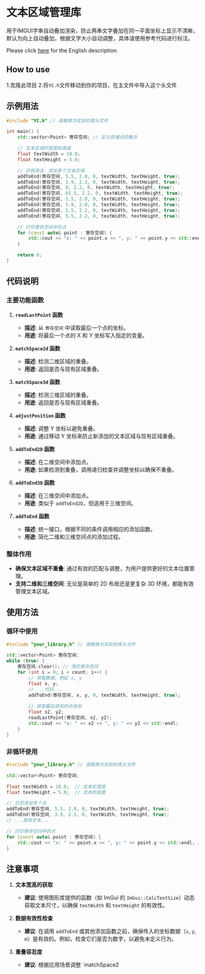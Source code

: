 # 文本区域管理库
用于IMGUI字串自动叠加渲染，防止两串文字叠加在同一平面坐标上显示不清晰，默认为向上自动叠加，根据文字大小自动调整，具体请使用参考代码进行标注。

Please click [here](README.md) for the English description.

## How to use
1.克隆此项目
2.将`YC.h`文件移动到你的项目，在主文件中导入这个头文件

## 示例用法

```cpp
#include "YC.h" // 请替换为实际的库头文件

int main() {
    std::vector<Point> 寄存空间; // 定义存储点的集合

    // 文本区域的宽度和高度
    float textWidth = 10.0;  
    float textHeight = 5.0;  

    // 示例用法，添加多个文本区域
    addToEnd(寄存空间, 5.5, 2.0, 0, textWidth, textHeight, true);
    addToEnd(寄存空间, 3.9, 2.1, 0, textWidth, textHeight, true);
    addToEnd(寄存空间, 0, 2.2, 0, textWidth, textHeight, true);
    addToEnd(寄存空间, 65.5, 2.2, 0, textWidth, textHeight, true);
    addToEnd(寄存空间, 1.5, 2.0, 0, textWidth, textHeight, true);
    addToEnd(寄存空间, 1.9, 2.0, 0, textWidth, textHeight, true);
    addToEnd(寄存空间, 1.5, 2.2, 0, textWidth, textHeight, true);
    addToEnd(寄存空间, 5.5, 2.2, 0, textWidth, textHeight, true);

    // 打印寄存空间中的点
    for (const auto& point : 寄存空间) {
        std::cout << "x: " << point.x << ", y: " << point.y << std::endl; // 输出每个点的坐标
    }

    return 0;
}
```

## 代码说明

### 主要功能函数

1. **`readLastPoint` 函数**
   - **描述**: 从 `寄存空间` 中读取最后一个点的坐标。
   - **用途**: 将最后一个点的 X 和 Y 坐标写入指定的变量。

2. **`matchSpace2d` 函数**
   - **描述**: 检测二维区域的重叠。
   - **用途**: 返回是否与现有区域重叠。

3. **`matchSpace3d` 函数**
   - **描述**: 检测三维区域的重叠。
   - **用途**: 返回是否与现有区域重叠。

4. **`adjustPosition` 函数**
   - **描述**: 调整 Y 坐标以避免重叠。
   - **用途**: 通过移动 Y 坐标来防止新添加的文本区域与现有区域重叠。

5. **`addToEnd2D` 函数**
   - **描述**: 在二维空间中添加点。
   - **用途**: 如果检测到重叠，调用递归检查并调整坐标以确保不重叠。

6. **`addToEnd3D` 函数**
   - **描述**: 在三维空间中添加点。
   - **用途**: 类似于 `addToEnd2D`，但适用于三维空间。

7. **`addToEnd` 函数**
   - **描述**: 统一接口，根据不同的条件调用相应的添加函数。
   - **用途**: 简化二维和三维空间点的添加过程。

### 整体作用

- **确保文本区域不重叠**: 通过有效的匹配与调整，为用户提供更好的文本位置管理。
- **支持二维和三维空间**: 无论是简单的 2D 布局还是更复杂 3D 环境，都能有效管理文本区域。

## 使用方法

### 循环中使用

```cpp
#include "your_library.h" // 请替换为实际的库头文件

std::vector<Point> 寄存空间;
while (true) {
    寄存空间.clear(); // 清空寄存空间
    for (int i = 0; i < count; i++) {
        // 获取数据，例如 x, y
        float x, y;
        // ...代码...
        addToEnd(寄存空间, x, y, 0, textWidth, textHeight, true);
        
        // 获取最后添加的点坐标
        float x2, y2;
        readLastPoint(寄存空间, x2, y2);
        std::cout << "x: " << x2 << ", y: " << y2 << std::endl;
    }
}
```

### 非循环使用

```cpp
#include "your_library.h" // 请替换为实际的库头文件

std::vector<Point> 寄存空间;

float textWidth = 10.0;  // 文本的宽度
float textHeight = 5.0;  // 文本的高度

// 示范添加多个点
addToEnd(寄存空间, 5.5, 2.0, 0, textWidth, textHeight, true);
addToEnd(寄存空间, 3.9, 2.1, 0, textWidth, textHeight, true);
// ...其他文本...

// 打印寄存空间中的点
for (const auto& point : 寄存空间) {
    std::cout << "x: " << point.x << ", y: " << point.y << std::endl; // 输出每个点的坐标
}
```

## 注意事项

1. **文本宽高的获取**
   - **建议**: 使用图形库提供的函数（如 ImGui 的 `ImGui::CalcTextSize`）动态获取文本尺寸，以确保 `textWidth` 和 `textHeight` 的有效性。

2. **数据有效性检查**
   - **建议**: 在调用 `addToEnd` 或其他添加函数之前，确保传入的坐标数据（`x`, `y`, `m`）是有效的。例如，检查它们是否为数字，以避免未定义行为。

3. **重叠容忍度**
   - **建议**: 根据应用场景调整 `matchSpace2
